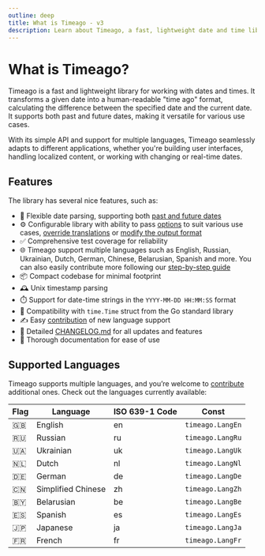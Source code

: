 ```yaml
---
outline: deep
title: What is Timeago - v3
description: Learn about Timeago, a fast, lightweight date and time library that converts a given date into a "time ago" format
---
```


# What is Timeago?
Timeago is a fast and lightweight library for working with dates and times. It transforms a given date into a human-readable "time ago" format, calculating the difference between the specified date and the current date. It supports both past and future dates, making it versatile for various use cases.

With its simple API and support for multiple languages, Timeago seamlessly adapts to different applications, whether you're building user interfaces, handling localized content, or working with changing or real-time dates.

## Features
The library has several nice features, such as:

- 📅 Flexible date parsing, supporting both [past and future dates](/v3/usage.html#date-in-the-past)
- ⚙️ Configurable library with ability to pass [options](/v3/options) to suit various use cases, [override translations](/v3/configurations.html#translation-overrides) or [modify the output format](/v3/configurations.html#modify-the-output-format)
- ✅ Comprehensive test coverage for reliability
- 🌐 Timeago support multiple languages such as English, Russian, Ukrainian, Dutch, German, Chinese, Belarusian, Spanish and more. You can also easily contribute more following our [step-by-step guide](/v3/contribute.html)
- 📦 Compact codebase for minimal footprint
- 🕰️ Unix timestamp parsing
- ⏱️ Support for date-time strings in the `YYYY-MM-DD HH:MM:SS` format
- 📆 Compatibility with `time.Time` struct from the Go standard library
- ✍️ Easy [contribution](/v3/contribute) of new language support
- 📝 Detailed [CHANGELOG.md](https://github.com/SerhiiCho/timeago/blob/main/CHANGELOG.md) for all updates and features
- 📖 Thorough documentation for ease of use

## Supported Languages
Timeago supports multiple languages, and you’re welcome to [contribute](/v3/contribute) additional ones. Check out the languages currently available:

| Flag | Language           | ISO 639-1 Code | Const            |
| ---- | ------------------ | -------------- | ---------------- |
| 🇬🇧    | English            | en             | `timeago.LangEn` |
| 🇷🇺    | Russian            | ru             | `timeago.LangRu` |
| 🇺🇦    | Ukrainian          | uk             | `timeago.LangUk` |
| 🇳🇱    | Dutch              | nl             | `timeago.LangNl` |
| 🇩🇪    | German             | de             | `timeago.LangDe` |
| 🇨🇳    | Simplified Chinese | zh             | `timeago.LangZh` |
| 🇧🇾    | Belarusian         | be             | `timeago.LangBe` |
| 🇪🇸    | Spanish            | es             | `timeago.LangEs` |
| 🇯🇵    | Japanese           | ja             | `timeago.LangJa` |
| 🇫🇷    | French             | fr             | `timeago.LangFr` |